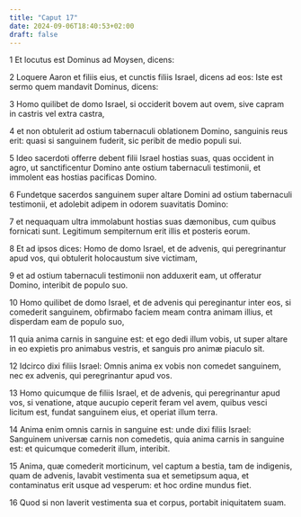 ```yaml
---
title: "Caput 17"
date: 2024-09-06T18:40:53+02:00
draft: false
---
```




1 Et locutus est Dominus ad Moysen, dicens:

2 Loquere Aaron et filiis eius, et cunctis filiis Israel, dicens ad eos: Iste est sermo quem mandavit Dominus, dicens:

3 Homo quilibet de domo Israel, si occiderit bovem aut ovem, sive capram in castris vel extra castra,

4 et non obtulerit ad ostium tabernaculi oblationem Domino, sanguinis reus erit: quasi si sanguinem fuderit, sic peribit de medio populi sui.

5 Ideo sacerdoti offerre debent filii Israel hostias suas, quas occident in agro, ut sanctificentur Domino ante ostium tabernaculi testimonii, et immolent eas hostias pacificas Domino.

6 Fundetque sacerdos sanguinem super altare Domini ad ostium tabernaculi testimonii, et adolebit adipem in odorem suavitatis Domino:

7 et nequaquam ultra immolabunt hostias suas dæmonibus, cum quibus fornicati sunt. Legitimum sempiternum erit illis et posteris eorum.

8 Et ad ipsos dices: Homo de domo Israel, et de advenis, qui peregrinantur apud vos, qui obtulerit holocaustum sive victimam,

9 et ad ostium tabernaculi testimonii non adduxerit eam, ut offeratur Domino, interibit de populo suo.

10 Homo quilibet de domo Israel, et de advenis qui pereginantur inter eos, si comederit sanguinem, obfirmabo faciem meam contra animam illius, et disperdam eam de populo suo,

11 quia anima carnis in sanguine est: et ego dedi illum vobis, ut super altare in eo expietis pro animabus vestris, et sanguis pro animæ piaculo sit.

12 Idcirco dixi filiis Israel: Omnis anima ex vobis non comedet sanguinem, nec ex advenis, qui peregrinantur apud vos.

13 Homo quicumque de filiis Israel, et de advenis, qui peregrinantur apud vos, si venatione, atque aucupio ceperit feram vel avem, quibus vesci licitum est, fundat sanguinem eius, et operiat illum terra.

14 Anima enim omnis carnis in sanguine est: unde dixi filiis Israel: Sanguinem universæ carnis non comedetis, quia anima carnis in sanguine est: et quicumque comederit illum, interibit.

15 Anima, quæ comederit morticinum, vel captum a bestia, tam de indigenis, quam de advenis, lavabit vestimenta sua et semetipsum aqua, et contaminatus erit usque ad vesperum: et hoc ordine mundus fiet.

16 Quod si non laverit vestimenta sua et corpus, portabit iniquitatem suam.

